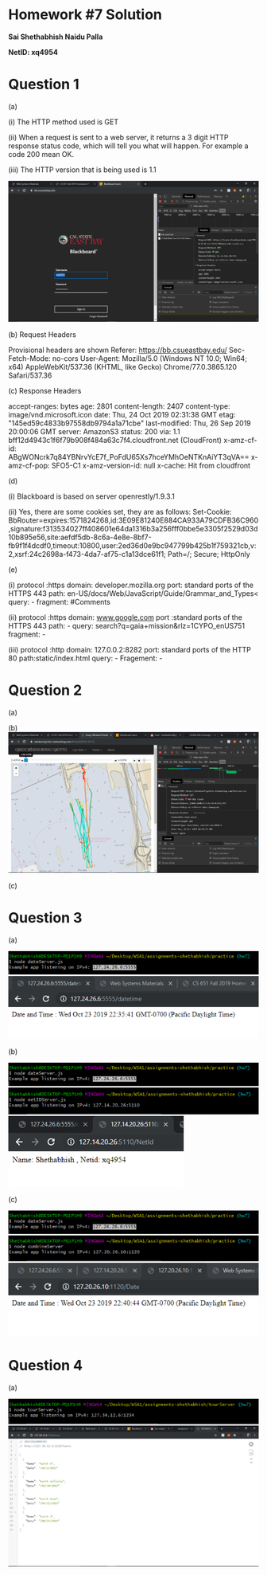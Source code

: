 # Homework #7 Solution

**Sai Shethabhish Naidu Palla**

**NetID: xq4954**

# Question 1

(a) 

(i) The HTTP method used is GET

(ii) When a request is sent to a web server, it returns a 3 digit HTTP response status code, which will tell you what will happen. For example a code 200 mean OK.

(iii) The HTTP version that is being used is 1.1

![1](images/1.PNG)

(b) Request Headers

Provisional headers are shown
Referer: https://bb.csueastbay.edu/
Sec-Fetch-Mode: no-cors
User-Agent: Mozilla/5.0 (Windows NT 10.0; Win64; x64) AppleWebKit/537.36 (KHTML, like Gecko) Chrome/77.0.3865.120 Safari/537.36

(c) Response Headers

accept-ranges: bytes
age: 2801
content-length: 2407
content-type: image/vnd.microsoft.icon
date: Thu, 24 Oct 2019 02:31:38 GMT
etag: "145ed59c4833b97558db9794a1a71cbe"
last-modified: Thu, 26 Sep 2019 20:00:06 GMT
server: AmazonS3
status: 200
via: 1.1 bff12d4943c1f6f79b908f484a63c7f4.cloudfront.net (CloudFront)
x-amz-cf-id: ABgWONcrk7q84YBNrvYcE7f_PoFdU65Xs7hceYMhOeNTKnAiYT3qVA==
x-amz-cf-pop: SFO5-C1
x-amz-version-id: null
x-cache: Hit from cloudfront

(d)

(i) Blackboard is based on server openrestly/1.9.3.1

(ii) Yes, there are some cookies set, they are as follows:
Set-Cookie: BbRouter=expires:1571824268,id:3E09E81240E884CA933A79CDFB36C960,signature:f313534027ff408601e64da1316b3a256fff0bbe5e3305f2529d03d10b895e56,site:aefdf5db-8c6a-4e8e-8bf7-fb9f1f4dcdf0,timeout:10800,user:2ed36d0e9bc947799b425b1f759321cb,v:2,xsrf:24c2698a-f473-4da7-af75-c1a13dce61f1; Path=/; Secure; HttpOnly

(e)

(i) protocol :https 
domain: developer.mozilla.org
port: standard ports of the HTTPS 443
path: en-US/docs/Web/JavaScript/Guide/Grammar_and_Types<
query: - 
fragment: #Comments 

(ii) protocol :https 
domain: www.google.com
port :standard ports of the HTTPS 443
path: -
query: search?q=gaia+mission&rlz=1CYPO_enUS751
fragment: - 

(iii) protocol :http 
domain: 127.0.0.2:8282
port: standard ports of the HTTP 80
path:static/index.html
query: - 
Fragement: -
﻿
​
# Question 2

(a)


(b) ![2b](images/2.PNG)

(c)

# Question 3

(a)

![3](images/3.PNG)
![3a](images/4.PNG)

(b) 

![3](images/3.PNG)
![3b](images/6.PNG)
![3bb](images/5.PNG)

(c)

![3](images/3.PNG)
![3c](images/7.PNG)
![3cc](images/8.PNG)

# Question 4

(a) 

![4a](images/10.PNG)
![4aa](images/9.PNG)



